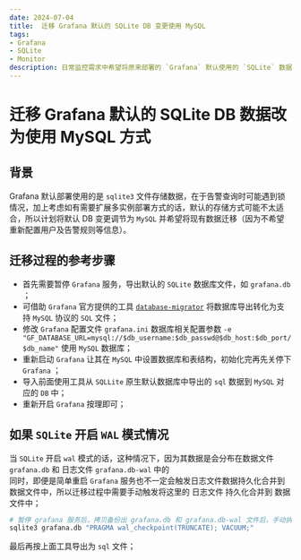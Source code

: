 ```yaml
---
date: 2024-07-04
title:  迁移 Grafana 默认的 SQLite DB 变更使用 MySQL
tags:
- Grafana
- SQLite
- Monitor
description: 日常监控需求中希望将原来部署的 `Grafana` 默认使用的 `SQLite` 数据库迁移变更为 `MySQL`，方便后续部署多实例时可使用同一份数据源，有利于如需扩展。
---
```

# 迁移 Grafana 默认的 SQLite DB 数据改为使用 MySQL 方式
## 背景
Grafana 默认部署使用的是 `sqlite3` 文件存储数据，在于告警查询时可能遇到锁情况，加上考虑如有需要扩展多实例部署方式的话，默认的存储方式可能不太适合，所以计划将默认 DB 变更调节为 `MySQL` 并希望将现有数据迁移（因为不希望重新配置用户及告警规则等信息）。

## 迁移过程的参考步骤

- 首先需要暂停 `Grafana` 服务，导出默认的 `SQLite` 数据库文件，如 `grafana.db` ；
- 可借助 `Grafana` 官方提供的工具 [`database-migrator`](https://github.com/grafana/database-migrator)  将数据库导出转化为支持 `MySQL` 协议的 `SQL` 文件；
- 修改 `Grafana` 配置文件 `grafana.ini` 数据库相关配置参数 `-e "GF_DATABASE_URL=mysql://$db_username:$db_passwd@$db_host:$db_port/$db_name"` 使用 `MySQL` 数据库；
- 重新启动 `Grafana` 让其在 `MySQL` 中设置数据库和表结构，初始化完再先关停下 `Grafana` ；
- 导入前面使用工具从 `SQLLite` 原生默认数据库中导出的 `sql` 数据到 `MySQL` 对应的 `DB` 中；
- 重新开启 `Grafana` 按理即可；

## 如果 `SQLite` 开启 `WAL` 模式情况
当 `SQLite` 开启 `wal` 模式的话，这种情况下，因为其数据是会分布在数据文件 `grafana.db` 和 日志文件 `grafana.db-wal` 中的  
同时，即便是简单重启 `Grafana` 服务也不一定会触发日志文件数据持久化合并到数据文件中，所以迁移过程中需要手动触发将这里的 日志文件 持久化合并到 数据文件中；
```bash
# 暂停 grafana 服务后，拷贝备份出 grafana.db 和 grafana.db-wal 文件后，手动执行下面命令触发
sqlite3 grafana.db "PRAGMA wal_checkpoint(TRUNCATE); VACUUM;"
```
最后再按上面工具导出为 `sql` 文件；

<Comment />
